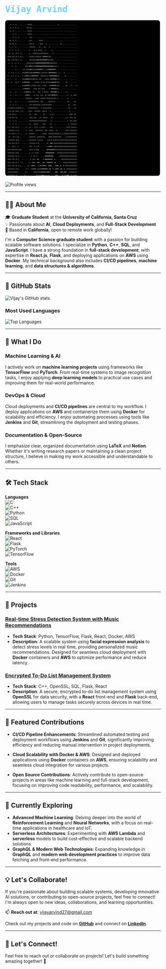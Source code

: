 # <span style="font-family: 'Source Code Pro', monospace; color: #61dafb;">Vijay Arvind</span>

![Binary ASCII Art](https://github.com/Vijayarvind10/Vijayarvind10/blob/main/Vijay%20ASCII%20Art.svg)

![Profile views](https://komarev.com/ghpvc/?username=vijayarvind&label=Profile%20views&color=blueviolet&style=flat)

---

## 🙋‍♂️ About Me

🎓 **Graduate Student** at the **University of California, Santa Cruz**  
💡 Passionate about **AI**, **Cloud Deployments**, and **Full-Stack Development**  
📍 Based in **California**, open to remote work globally!  

I'm a **Computer Science graduate student** with a passion for building scalable software solutions. I specialize in **Python**, **C++**, **SQL**, and **JavaScript**. I have a strong foundation in **full-stack development**, with expertise in **React.js**, **Flask**, and deploying applications on **AWS** using **Docker**. My technical background also includes **CI/CD pipelines**, **machine learning**, and **data structures & algorithms**.

---

## 🚀 GitHub Stats
![Vijay's GitHub stats](https://github-readme-stats.vercel.app/api?username=vijayarvind10&show_icons=true&theme=radical)

### Most Used Languages
![Top Languages](https://github-readme-stats.vercel.app/api/top-langs/?username=vijayarvind10&layout=compact&theme=radical)

---

## 🔧 What I Do

### Machine Learning & AI
I actively work on **machine learning projects** using frameworks like **TensorFlow** and **PyTorch**. From real-time systems to image recognition tasks, I enjoy applying **deep learning models** to practical use cases and improving them for real-world performance.

### DevOps & Cloud
Cloud deployments and **CI/CD pipelines** are central to my workflow. I deploy applications on **AWS** and containerize them using **Docker** for scalability and efficiency. I enjoy automating processes using tools like **Jenkins** and **Git**, streamlining the deployment and testing phases.

### Documentation & Open-Source
I emphasize clear, organized documentation using **LaTeX** and **Notion**. Whether it's writing research papers or maintaining a clean project structure, I believe in making my work accessible and understandable to others.

---

## 🛠 Tech Stack

**Languages**  
![C](https://img.shields.io/badge/C-00599C?style=flat&logo=c&logoColor=white)  
![C++](https://img.shields.io/badge/C++-00599C?style=flat&logo=cplusplus&logoColor=white)  
![Python](https://img.shields.io/badge/Python-3776AB?style=flat&logo=python&logoColor=white)  
![SQL](https://img.shields.io/badge/SQL-003B57?style=flat&logo=mysql&logoColor=white)  
![JavaScript](https://img.shields.io/badge/JavaScript-F7DF1E?style=flat&logo=javascript&logoColor=black)

**Frameworks and Libraries**  
![React](https://img.shields.io/badge/React-20232A?style=flat&logo=react&logoColor=61DAFB)  
![Flask](https://img.shields.io/badge/Flask-000000?style=flat&logo=flask&logoColor=white)  
![PyTorch](https://img.shields.io/badge/PyTorch-EE4C2C?style=flat&logo=pytorch&logoColor=white)  
![TensorFlow](https://img.shields.io/badge/TensorFlow-FF6F00?style=flat&logo=tensorflow&logoColor=white)

**Tools**  
![AWS](https://img.shields.io/badge/Amazon_AWS-232F3E?style=flat&logo=amazon-aws&logoColor=white)  
![Docker](https://img.shields.io/badge/Docker-2496ED?style=flat&logo=docker&logoColor=white)  
![Git](https://img.shields.io/badge/Git-F05032?style=flat&logo=git&logoColor=white)  
![Jenkins](https://img.shields.io/badge/Jenkins-D24939?style=flat&logo=jenkins&logoColor=white)

---

## 🚀 Projects

### [Real-time Stress Detection System with Music Recommendations](#)
- **Tech Stack**: Python, TensorFlow, Flask, React, Docker, AWS
- **Description**: A scalable system using **facial expression analysis** to detect stress levels in real time, providing personalized music recommendations. Designed for seamless cloud deployment with **Docker** containers and **AWS** to optimize performance and reduce latency.

### [Encrypted To-Do List Management System](#)
- **Tech Stack**: C++, OpenSSL, SQL, Flask, React
- **Description**: A secure, encrypted to-do list management system using **OpenSSL** for data security, with a **React** front-end and **Flask** back-end, allowing users to manage tasks securely across devices in real time.

---

## 📘 Featured Contributions

- **CI/CD Pipeline Enhancements**: Streamlined automated testing and deployment workflows using **Jenkins** and **Git**, significantly improving efficiency and reducing manual intervention in project deployments.
  
- **Cloud Scalability with Docker & AWS**: Designed and deployed applications using **Docker** containers on **AWS**, ensuring scalability and seamless cloud integration for various projects.

- **Open Source Contributions**: Actively contribute to open-source projects in areas like machine learning and full-stack development, focusing on improving code readability, performance, and scalability.

---

## 🌱 Currently Exploring

- **Advanced Machine Learning**: Delving deeper into the world of **Reinforcement Learning** and **Neural Networks**, with a focus on real-time applications in healthcare and IoT.
- **Serverless Architectures**: Experimenting with **AWS Lambda** and **serverless** models to build cost-effective and scalable backend solutions.
- **GraphQL & Modern Web Technologies**: Expanding knowledge in **GraphQL** and **modern web development practices** to improve data fetching and front-end performance.

---

## 💡 Let's Collaborate!

If you're passionate about building scalable systems, developing innovative AI solutions, or contributing to open-source projects, feel free to connect! I'm always open to new ideas, collaborations, and learning opportunities.

📫 **Reach out at**: [vijayarvind27@gmail.com](mailto:vijayarvind27@gmail.com)

Check out my projects and code on **[GitHub](https://github.com/vijayarvind)** and connect on **[LinkedIn](https://linkedin.com/in/vijay-arvind)**.

---


## 💼 Let's Connect!

Feel free to reach out or collaborate on projects! Let's build something amazing together! 🌱
